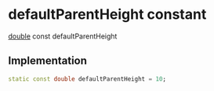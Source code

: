 


# defaultParentHeight constant






[double](https://api.flutter.dev/flutter/dart-core/double-class.html) const defaultParentHeight
  







## Implementation

```dart
static const double defaultParentHeight = 10;


```







